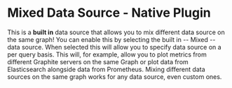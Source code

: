 # Mixed Data Source - Native Plugin

This is a **built in** data source that allows you to mix different data source on the same graph\! You can enable this by selecting the built in -- Mixed -- data source. When selected this will allow you to specify data source on a per query basis. This will, for example, allow you to plot metrics from different Graphite servers on the same Graph or plot data from Elasticsearch alongside data from Prometheus. Mixing different data sources on the same graph works for any data source, even custom ones.
